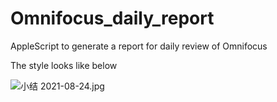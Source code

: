 # Omnifocus_daily_report
AppleScript to generate a report for daily review of Omnifocus

The style looks like below

![小结 2021-08-24.jpg](https://b3logfile.com/siyuan/1617901637880/assets/%E5%B0%8F%E7%BB%932021-08-24-20210825012000-oimavlr.jpg)

